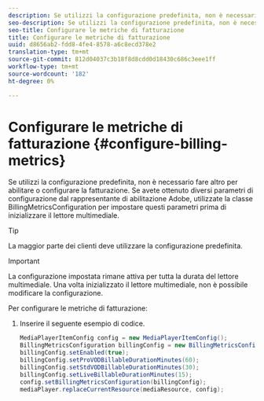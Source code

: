 ```yaml
---
description: Se utilizzi la configurazione predefinita, non è necessario fare altro per abilitare o configurare la fatturazione. Se avete ottenuto diversi parametri di configurazione dal rappresentante di abilitazione  Adobe, utilizzate la classe BillingMetricsConfiguration per impostare questi parametri prima di inizializzare il lettore multimediale.
seo-description: Se utilizzi la configurazione predefinita, non è necessario fare altro per abilitare o configurare la fatturazione. Se avete ottenuto diversi parametri di configurazione dal rappresentante di abilitazione  Adobe, utilizzate la classe BillingMetricsConfiguration per impostare questi parametri prima di inizializzare il lettore multimediale.
seo-title: Configurare le metriche di fatturazione
title: Configurare le metriche di fatturazione
uuid: d8656ab2-fdd8-4fe4-8578-a6c8ecd378e2
translation-type: tm+mt
source-git-commit: 812d04037c3b18f8d8cdd0d18430c686c3eee1ff
workflow-type: tm+mt
source-wordcount: '182'
ht-degree: 0%

---
```



# Configurare le metriche di fatturazione {#configure-billing-metrics}

Se utilizzi la configurazione predefinita, non è necessario fare altro per abilitare o configurare la fatturazione. Se avete ottenuto diversi parametri di configurazione dal rappresentante di abilitazione  Adobe, utilizzate la classe BillingMetricsConfiguration per impostare questi parametri prima di inizializzare il lettore multimediale.

>[!TIP]
>
>La maggior parte dei clienti deve utilizzare la configurazione predefinita.

>[!IMPORTANT]
>
>La configurazione impostata rimane attiva per tutta la durata del lettore multimediale. Una volta inizializzato il lettore multimediale, non è possibile modificare la configurazione.

Per configurare le metriche di fatturazione:

1. Inserire il seguente esempio di codice.

   ```java
   MediaPlayerItemConfig config = new MediaPlayerItemConfig(); 
   BillingMetricsConfiguration billingConfig = new BillingMetricsConfiguration(); 
   billingConfig.setEnabled(true); 
   billingConfig.setProVODBillableDurationMinutes(60); 
   billingConfig.setStdVODBillableDurationMinutes(30); 
   billingConfig.setLiveBillableDurationMinutes(15); 
   config.setBillingMetricsConfiguration(billingConfig); 
   mediaPlayer.replaceCurrentResource(mediaResource, config);
   ```

